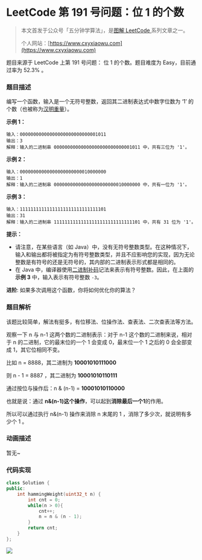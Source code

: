 # LeetCode 第 191 号问题：位 1 的个数

> 本文首发于公众号「五分钟学算法」，是[图解 LeetCode ](<https://github.com/MisterBooo/LeetCodeAnimation>)系列文章之一。
>
> 个人网站：[https://www.cxyxiaowu.com](https://www.cxyxiaowu.com)

题目来源于 LeetCode 上第 191 号问题： 位 1 的个数。题目难度为 Easy，目前通过率为 52.3% 。

### 题目描述

编写一个函数，输入是一个无符号整数，返回其二进制表达式中数字位数为 ‘1’ 的个数（也被称为[汉明重量](https://baike.baidu.com/item/%E6%B1%89%E6%98%8E%E9%87%8D%E9%87%8F)）。

 

**示例 1：**

```
输入：00000000000000000000000000001011
输出：3
解释：输入的二进制串 00000000000000000000000000001011 中，共有三位为 '1'。
```

**示例 2：**

```
输入：00000000000000000000000010000000
输出：1
解释：输入的二进制串 00000000000000000000000010000000 中，共有一位为 '1'。
```

**示例 3：**

```
输入：11111111111111111111111111111101
输出：31
解释：输入的二进制串 11111111111111111111111111111101 中，共有 31 位为 '1'。
```

 

**提示：**

- 请注意，在某些语言（如 Java）中，没有无符号整数类型。在这种情况下，输入和输出都将被指定为有符号整数类型，并且不应影响您的实现，因为无论整数是有符号的还是无符号的，其内部的二进制表示形式都是相同的。
- 在 Java 中，编译器使用[二进制补码](https://baike.baidu.com/item/%E4%BA%8C%E8%BF%9B%E5%88%B6%E8%A1%A5%E7%A0%81/5295284)记法来表示有符号整数。因此，在上面的 **示例 3** 中，输入表示有符号整数 `-3`。

 

**进阶**:
如果多次调用这个函数，你将如何优化你的算法？

### 题目解析

该题比较简单，解法有挺多，有位移法、位操作法、查表法、二次查表法等方法。

观察一下 n 与 n-1 这两个数的二进制表示：对于 n-1 这个数的二进制来说，相对于 n 的二进制，它的最末位的一个 1 会变成 0，最末位一个 1 之后的 0 会全部变成 1，其它位相同不变。

比如 n = 8888，其二进制为 **10001010111000**

则 n - 1 = 8887 ，其二进制为 **10001010110111**

通过按位与操作后：n & (n-1) = **10001010110000**

也就是说：通过 **n&(n-1)这个操作**，可以起到**消除最后一个1**的作用。

所以可以通过执行 n&(n-1) 操作来消除 n 末尾的 1 ，消除了多少次，就说明有多少个 1 。 



### 动画描述

暂无~

### 代码实现

```c++
class Solution {
public:
    int hammingWeight(uint32_t n) {
        int cnt = 0;
        while(n > 0){
            cnt++;
            n = n & (n - 1);
        }
        return cnt;
    }
};
```



![](https://blog-1257126549.cos.ap-guangzhou.myqcloud.com/blog/se6v6.png)